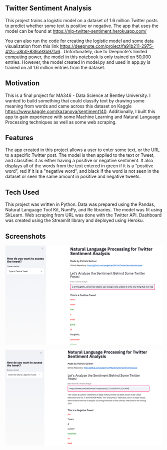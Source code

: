 ## Twitter Sentiment Analysis
This project trains a logistic model on a dataset of 1.6 million Twitter posts to predict whether some text is positive or negative. The app that uses the model can be found at https://nlp-twitter-sentiment.herokuapp.com/

You can also run the code for creating the logistic model and some data visualization from this link https://deepnote.com/project/fa91b211-2975-412c-a8b0-839a93b97fa6 . Unfortunately, due to Deepnote's limited computing power, the model in this notebook is only trained on 50,000 entries. However, the model created in model.py and used in app.py is trained on all 1.6 million entries from the dataset.

## Motivation
This is a final project for MA346 - Data Science at Bentley University. I wanted to build something that could classify text by drawing some meaning from words and came across this dataset on Kaggle https://www.kaggle.com/kazanova/sentiment140. Additionally, I built this app to gain experience with some Machine Learning and Natural Language Processing techniques as well as some web scraping.

## Features
The app created in this project allows a user to enter some text, or the URL to a specific Twitter post. The model is then applied to the text or Tweet, and classifies it as either having a positive or negative sentiment. It also displays all of the words from the text entered in green if it is a "positive word", red if it is a "negative word", and black if the word is not seen in the dataset or seen the same amount in positive and negative tweets.

## Tech Used
This project was written in Python. Data was prepared using the Pandas, Natural Language Tool Kit, NumPy, and Re libraries. The model was fit using SkLearn. Web scraping from URL was done with the Twitter API. Dashboard was created using the Streamlit library and deployed using Heroku. 

## Screenshots
![](/images/Screenshot.png)

![](/images/Screenshot2.png)


